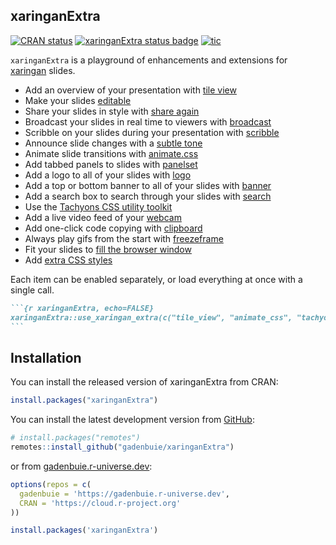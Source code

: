 ## xaringanExtra

<!-- badges: start -->

[![CRAN
status](https://www.r-pkg.org/badges/version/xaringanExtra)](https://CRAN.R-project.org/package=xaringanExtra)
[![xaringanExtra status
badge](https://gadenbuie.r-universe.dev/badges/xaringanExtra)](https://gadenbuie.r-universe.dev)
[![tic](https://github.com/gadenbuie/xaringanExtra/actions/workflows/tic.yml/badge.svg)](https://github.com/gadenbuie/xaringanExtra/actions/workflows/tic.yml)
<!-- badges: end -->

<!-- Links -->

`xaringanExtra` is a playground of enhancements and extensions for
[xaringan](https://slides.yihui.org/xaringan) slides.

- Add an overview of your presentation with [tile view](/tile-view)
- Make your slides [editable](/editable)
- Share your slides in style with [share again](/share-again)
- Broadcast your slides in real time to viewers with
  [broadcast](/broadcast)
- Scribble on your slides during your presentation with
  [scribble](/scribble)
- Announce slide changes with a [subtle tone](/slide-tone)
- Animate slide transitions with [animate.css](/animate-css)
- Add tabbed panels to slides with [panelset](/panelset)
- Add a logo to all of your slides with [logo](/logo)
- Add a top or bottom banner to all of your slides with
  [banner](/banner)
- Add a search box to search through your slides with [search](/search)
- Use the [Tachyons CSS utility toolkit](/tachyons)
- Add a live video feed of your [webcam](/webcam)
- Add one-click code copying with [clipboard](/clipboard)
- Always play gifs from the start with [freezeframe](/freezeframe)
- Fit your slides to [fill the browser window](/fit-to-screen)
- Add [extra CSS styles](/extra-styles)

Each item can be enabled separately, or load everything at once with a
single call.

```` markdown
```{r xaringanExtra, echo=FALSE}
xaringanExtra::use_xaringan_extra(c("tile_view", "animate_css", "tachyons"))
```
````

## Installation

You can install the released version of xaringanExtra from CRAN:

``` r
install.packages("xaringanExtra")
```

You can install the latest development version from
[GitHub](https://github.com/gadenbuie/xaringanExtra/):

``` r
# install.packages("remotes")
remotes::install_github("gadenbuie/xaringanExtra")
```

or from [gadenbuie.r-universe.dev](https://gadenbuie.r-universe.dev/):

``` r
options(repos = c(
  gadenbuie = 'https://gadenbuie.r-universe.dev',
  CRAN = 'https://cloud.r-project.org'
))

install.packages('xaringanExtra')
```

